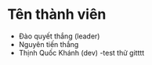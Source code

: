 # Tên thành viên

-   Đào quyết thắng (leader)
- Nguyên tiến thắng
- Thịnh Quốc Khánh (dev)
-test thử gitttt
